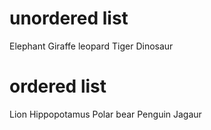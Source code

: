 # unordered list
Elephant
Giraffe
leopard
Tiger
Dinosaur

# ordered list
Lion
Hippopotamus
Polar bear
Penguin
Jagaur
